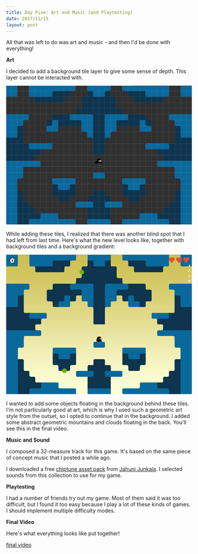 ```yaml
---
title: Day Five: Art and Music (and Playtesting)
date: 2017/11/15
layout: post
---
```


All that was left to do was art and music - and then I'd be done with everything!

**Art**

I decided to add a background tile layer to give some sense of depth. This layer cannot be interacted with.

![background tiles](/assets/img/background_tiles.png)

While adding these tiles, I realized that there was another blind spot that I had left from last time. Here's what the new level looks like, together with background tiles and a background gradient:

![new level](/assets/img/level_3.png)

I wanted to add some objects floating in the background behind these tiles. I'm not particularly good at art, which is why I used such a geometric art style from the outset, so I opted to continue that in the background. I added some abstract geometric mountains and clouds floating in the back. You'll see this in the final video.

**Music and Sound**

I composed a 32-measure track for this game. It's based on the same piece of concept music that I posted a while ago.

I downloaded a free [chiptune asset pack](https://opengameart.org/content/512-sound-effects-8-bit-style) from [Jahuni Junkala](https://www.youtube.com/watch?v=dbACpSy9FWY). I selected sounds from this collection to use for my game.

**Playtesting**

I had a number of friends try out my game. Most of them said it was too difficult, but I found it too easy because I play a lot of these kinds of games. I should implement multiple difficulty modes.

**Final Video**

Here's what everything looks like put together!

[final video](https://www.youtube.com/watch?v=mimLL4UL4bE)